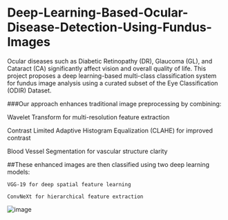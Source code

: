 # Deep-Learning-Based-Ocular-Disease-Detection-Using-Fundus-Images

Ocular diseases such as Diabetic Retinopathy (DR), Glaucoma (GL), and Cataract (CA) significantly affect vision and overall quality of life. This project proposes a deep learning-based multi-class classification system for fundus image analysis using a curated subset of the Eye Classification (ODIR) Dataset.

###Our approach enhances traditional image preprocessing by combining:

Wavelet Transform for multi-resolution feature extraction

Contrast Limited Adaptive Histogram Equalization (CLAHE) for improved contrast

Blood Vessel Segmentation for vascular structure clarity

##These enhanced images are then classified using two deep learning models:

    VGG-19 for deep spatial feature learning

    ConvNeXt for hierarchical feature extraction

![image](https://github.com/user-attachments/assets/0186f772-23ce-457d-8d77-8ec8ba5e6f8f)
